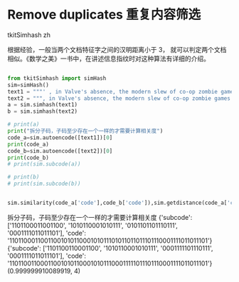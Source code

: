 # Remove duplicates 重复内容筛选
tkitSimhash zh



根据经验，一般当两个文档特征字之间的汉明距离小于 3， 就可以判定两个文档相似。《数学之美》一书中，在讲述信息指纹时对这种算法有详细的介绍。


```python

from tkitSimhash import simHash
sim=simHash()
text1 = """' , in Valve's absence, the modern slew of co-op zombie games have not been picking up the slack. The recent World War Z was lackluster at best, feeling like a cheap knockoff of a better game. The Vermintide series is much better in the gameplay department, but a fantasy battle against rat-men just isn't the same as fighting against hordes of undead. The Zombies modes in the Call of Duty games do a decent job of scratching the zombie itch, but what we're hoping for is a stand-alone zombie game, not DLC attached to a military shooter.  \nRelated: Screenshots From The New Resident Evil Have Leaked  \nBut now there's the hope that maybe, just maybe, Capcom can pull off a major multiplayer hit that will have players forgetting all about Valve and their long-suspected triskaphobia. Certainly, the Resident Evil name sure has the clout needed to get people to pay attention to the new series.  \n  \nCapcom has been experimenting with multiplayer in its Resident Evil games for years. This dates all the way back to Resident Evil ."""
text2 = """, in Valve's absence, the modern slew of co-op zombie games have not been picking up the slack. The recent World War Z was lackluster at best, feeling like a cheap knockoff of a better game. The Vermintide series is much better in the gameplay department, but a fantasy battle against rat-men just isn't the same as fighting against  of undead. The Zombies modes in the Call of Duty games do a decent job of scratching the zombie itch, but what we're hoping for is a stand-alone zombie game, not DLC attached to a military shooter.  \nRelated: Screenshots From The New Resident Evil Have Leaked  \nBut now there's the hope that maybe, just maybe, Capcom can pull off a major multiplayer hit that will have players forgetting all about Valve and their long-suspected triskaphobia. Certainly, its Resident Evil games for years. This dates all the way back to Resident Evil  """
a = sim.simhash(text1)
b = sim.simhash(text2)

# print(a)
print("拆分子码，子码至少存在一个一样的才需要计算相关度")
code_a=sim.autoencode([text1])[0]
print(code_a)
code_b=sim.autoencode([text2])[0]
print(code_b)
# print(sim.subcode(a))

# print(b)
# print(sim.subcode(b))


sim.similarity(code_a['code'],code_b['code']),sim.getdistance(code_a['code'],code_b['code'])
```


拆分子码，子码至少存在一个一样的才需要计算相关度
{'subcode': ['1101100011001100', '1010110001010111', '0101101101110111', '0001111011011101'], 'code': '1101100011001100101011000101011101011011011101110001111011011101'}
{'subcode': ['1101100110001100', '1010110001010111', '0001111101110111', '0001111011011101'], 'code': '1101100110001100101011000101011100011111011101110001111011011101'}
(0.999999910089919, 4)